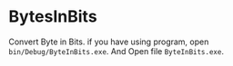 # BytesInBits
Convert Byte in Bits.
if you have using program, open `bin/Debug/ByteInBits.exe`.
And Open file `ByteInBits.exe`.
